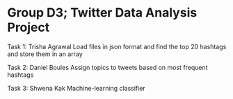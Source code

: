 # Group D3; Twitter Data Analysis Project

Task 1: Trisha Agrawal
  Load files in json format and find the top 20 hashtags and store them in an array 
  
Task 2: Daniel Boules
  Assign topics to tweets based on most frequent hashtags 

Task 3: Shwena Kak
  Machine-learning classifier 
